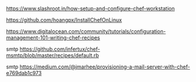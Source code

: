 
https://www.slashroot.in/how-setup-and-configure-chef-workstation


https://github.com/hoangpx/InstallChefOnLinux


https://www.digitalocean.com/community/tutorials/configuration-management-101-writing-chef-recipes

smtp 
https://github.com/infertux/chef-msmtp/blob/master/recipes/default.rb

smtp 
https://medium.com/@jmarhee/provisioning-a-mail-server-with-chef-e769dab1c973
